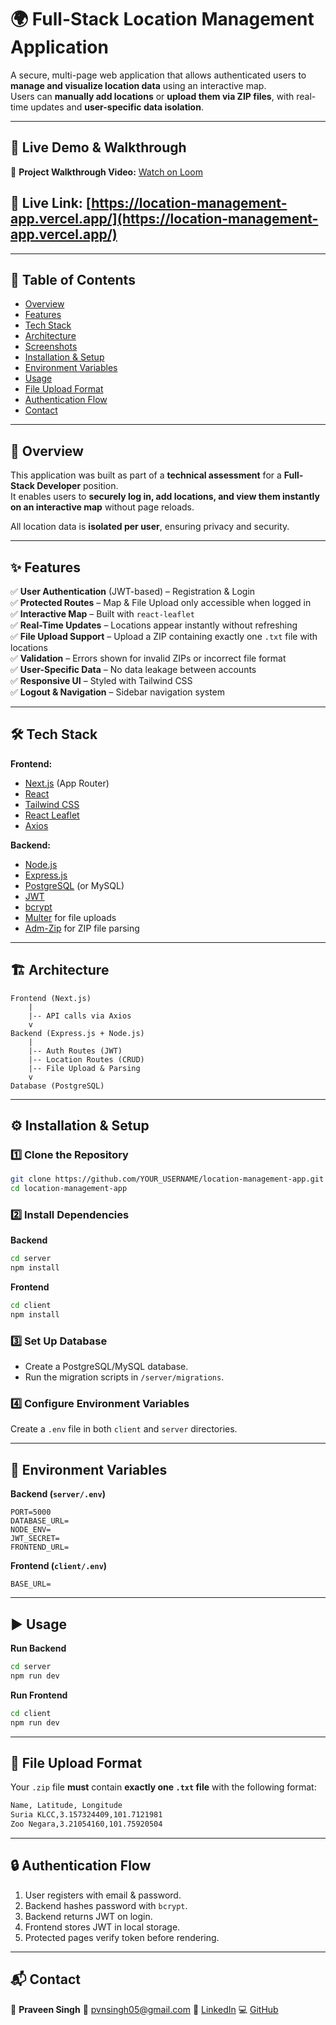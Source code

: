 # 🌍 Full-Stack Location Management Application

A secure, multi-page web application that allows authenticated users to **manage and visualize location data** using an interactive map.  
Users can **manually add locations** or **upload them via ZIP files**, with real-time updates and **user-specific data isolation**.

---

## 🚀 Live Demo & Walkthrough

🎥 **Project Walkthrough Video:** [Watch on Loom](https://www.loom.com/share/c74991af9aaa4f1c81bd6962958fa7b4?sid=85468c2a-5eed-45a8-b68b-acf61a079679)

## 🔗 **Live Link:** [https://location-management-app.vercel.app/](https://location-management-app.vercel.app/)

---

## 📑 Table of Contents

- [Overview](#-overview)
- [Features](#-features)
- [Tech Stack](#-tech-stack)
- [Architecture](#-architecture)
- [Screenshots](#-screenshots)
- [Installation & Setup](#-installation--setup)
- [Environment Variables](#-environment-variables)
- [Usage](#-usage)
- [File Upload Format](#-file-upload-format)
- [Authentication Flow](#-authentication-flow)
- [Contact](#-contact)

---

## 📌 Overview

This application was built as part of a **technical assessment** for a **Full-Stack Developer** position.  
It enables users to **securely log in, add locations, and view them instantly on an interactive map** without page reloads.

All location data is **isolated per user**, ensuring privacy and security.

---

## ✨ Features

✅ **User Authentication** (JWT-based) – Registration & Login  
✅ **Protected Routes** – Map & File Upload only accessible when logged in  
✅ **Interactive Map** – Built with `react-leaflet`  
✅ **Real-Time Updates** – Locations appear instantly without refreshing  
✅ **File Upload Support** – Upload a ZIP containing exactly one `.txt` file with locations  
✅ **Validation** – Errors shown for invalid ZIPs or incorrect file format  
✅ **User-Specific Data** – No data leakage between accounts  
✅ **Responsive UI** – Styled with Tailwind CSS  
✅ **Logout & Navigation** – Sidebar navigation system

---

## 🛠 Tech Stack

**Frontend:**

- [Next.js](https://nextjs.org/) (App Router)
- [React](https://react.dev/)
- [Tailwind CSS](https://tailwindcss.com/)
- [React Leaflet](https://react-leaflet.js.org/)
- [Axios](https://axios-http.com/)

**Backend:**

- [Node.js](https://nodejs.org/)
- [Express.js](https://expressjs.com/)
- [PostgreSQL](https://www.postgresql.org/) (or MySQL)
- [JWT](https://jwt.io/)
- [bcrypt](https://www.npmjs.com/package/bcrypt)
- [Multer](https://www.npmjs.com/package/multer) for file uploads
- [Adm-Zip](https://www.npmjs.com/package/adm-zip) for ZIP file parsing

---

## 🏗 Architecture

```plaintext
Frontend (Next.js)
    |
    |-- API calls via Axios
    v
Backend (Express.js + Node.js)
    |
    |-- Auth Routes (JWT)
    |-- Location Routes (CRUD)
    |-- File Upload & Parsing
    v
Database (PostgreSQL)
```

---

## ⚙ Installation & Setup

### 1️⃣ Clone the Repository

```bash
git clone https://github.com/YOUR_USERNAME/location-management-app.git
cd location-management-app
```

### 2️⃣ Install Dependencies

**Backend**

```bash
cd server
npm install
```

**Frontend**

```bash
cd client
npm install
```

### 3️⃣ Set Up Database

- Create a PostgreSQL/MySQL database.
- Run the migration scripts in `/server/migrations`.

### 4️⃣ Configure Environment Variables

Create a `.env` file in both `client` and `server` directories.

---

## 🔑 Environment Variables

**Backend (`server/.env`)**

```env
PORT=5000
DATABASE_URL=
NODE_ENV=
JWT_SECRET=
FRONTEND_URL=
```

**Frontend (`client/.env`)**

```env
BASE_URL=
```

---

## ▶ Usage

**Run Backend**

```bash
cd server
npm run dev
```

**Run Frontend**

```bash
cd client
npm run dev
```

---

## 📂 File Upload Format

Your `.zip` file **must** contain **exactly one `.txt` file** with the following format:

```txt
Name, Latitude, Longitude
Suria KLCC,3.157324409,101.7121981
Zoo Negara,3.21054160,101.75920504
```

---

## 🔒 Authentication Flow

1. User registers with email & password.
2. Backend hashes password with `bcrypt`.
3. Backend returns JWT on login.
4. Frontend stores JWT in local storage.
5. Protected pages verify token before rendering.

---

## 📬 Contact

👤 **Praveen Singh**
📧 [pvnsingh05@gmail.com](mailto:your.email@example.com)
🔗 [LinkedIn](https://linkedin.com/in/mrprvn)
💻 [GitHub](https://github.com/mrprvn)
